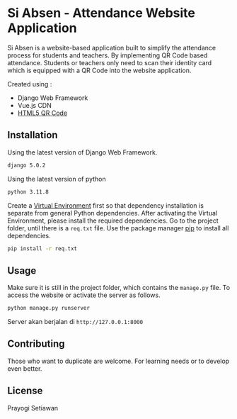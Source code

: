 # Si Absen - Attendance Website Application

Si Absen is a website-based application built to simplify the attendance process for students and teachers. By implementing QR Code based attendance. Students or teachers only need to scan their identity card which is equipped with a QR Code into the website application.

Created using :
- Django Web Framework
- Vue.js CDN
- [HTML5 QR Code](https://github.com/mebjas/html5-qrcode)

## Installation

Using the latest version of Django Web Framework.

```bash
django 5.0.2
```

Using the latest version of python

```bash
python 3.11.8
```

Create a [Virtual Environment](https://revou.co/panduan-teknis/python-virtual-environment) first so that dependency installation is separate from general Python dependencies. After activating the Virtual Environment, please install the required dependencies. Go to the project folder, until there is a `req.txt` file. Use the package manager [pip](https://pip.pypa.io/en/stable/) to install all dependencies.

```bash
pip install -r req.txt
```

## Usage

Make sure it is still in the project folder, which contains the `manage.py` file. To access the website or activate the server as follows.

```bash
python manage.py runserver
```

Server akan berjalan di `http://127.0.0.1:8000`

## Contributing

Those who want to duplicate are welcome. For learning needs or to develop even better.

## License

Prayogi Setiawan
